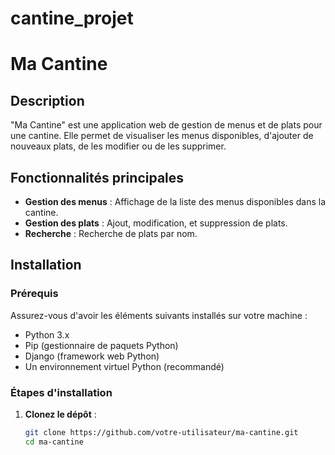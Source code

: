 # cantine_projet

# Ma Cantine

## Description
"Ma Cantine" est une application web de gestion de menus et de plats pour une cantine. Elle permet de visualiser les menus disponibles, d'ajouter de nouveaux plats, de les modifier ou de les supprimer.

## Fonctionnalités principales
- **Gestion des menus** : Affichage de la liste des menus disponibles dans la cantine.
- **Gestion des plats** : Ajout, modification, et suppression de plats.
- **Recherche** : Recherche de plats par nom.


## Installation

### Prérequis
Assurez-vous d'avoir les éléments suivants installés sur votre machine :
- Python 3.x
- Pip (gestionnaire de paquets Python)
- Django (framework web Python)
- Un environnement virtuel Python (recommandé)

### Étapes d'installation
1. **Clonez le dépôt** :
   ```bash
   git clone https://github.com/votre-utilisateur/ma-cantine.git
   cd ma-cantine

